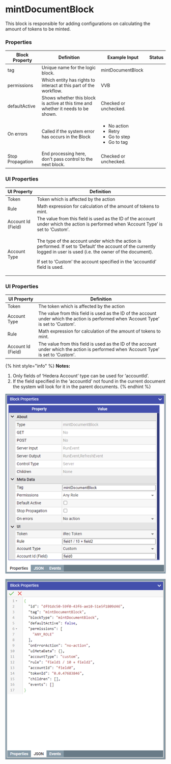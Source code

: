 # mintDocumentBlock

This block is responsible for adding configurations on calculating the amount of tokens to be minted.

### Properties



| Block Property   | Definition                                                                        | Example Input                                                                         | Status |
| ---------------- | --------------------------------------------------------------------------------- | ------------------------------------------------------------------------------------- | ------ |
| tag              | Unique name for the logic block.                                                  | mintDocumentBlock                                                                     |        |
| permissions      | Which entity has rights to interact at this part of the workflow.                 | VVB                                                                                   |        |
| defaultActive    | Shows whether this block is active at this time and whether it needs to be shown. | Checked or unchecked.                                                                 |        |
| On errors        | Called if the system error has occurs in the Block                                | <p></p><ul><li>No action</li><li>Retry</li><li>Go to step</li><li>Go to tag</li></ul> |        |
| Stop Propagation | End processing here, don't pass control to the next block.                        | Checked or unchecked.                                                                 |        |

### UI Properties

| UI Property        | Definition                                                                                                                                                                                                                                                     |
| ------------------ | -------------------------------------------------------------------------------------------------------------------------------------------------------------------------------------------------------------------------------------------------------------- |
|  Token             | Token which is affected by the action                                                                                                                                                                                                                          |
| Rule               | Math expression for calculation of the amount of tokens to mint.                                                                                                                                                                                               |
| Account Id (Field) | The value from this field is used as the ID of the account under which the action is performed when ‘Account Type’ is set to ‘Custom’.                                                                                                                         |
| Account Type       | <p>The type of the account under which the action is performed. If set to ‘Default’ the account of the currently logged in user is used (i.e. the owner of the document).</p><p>If set to ‘Custom’ the account specified in the ‘accountId’ field is used.</p> |



### UI Properties

| UI Property        | Definition                                                                                                                             |
| ------------------ | -------------------------------------------------------------------------------------------------------------------------------------- |
| Token              | The token which is affected by the action                                                                                              |
| Account Type       | The value from this field is used as the ID of the account under which the action is performed when ‘Account Type’ is set to ‘Custom’. |
| Rule               | Math expression for calculation of the amount of tokens to mint.                                                                       |
| Account Id (Field) | The value from this field is used as the ID of the account under which the action is performed when ‘Account Type’ is set to ‘Custom’. |

{% hint style="info" %}
**Notes:**

1. Only fields of ‘Hedera Account’ type can be used for ‘accountId’.
2. If the field specified in the ‘accountId’ not found in the current document the system will look for it in the parent documents.
{% endhint %}

![](<../.gitbook/assets/image (3).png>)

![](<../.gitbook/assets/image (10).png>)
